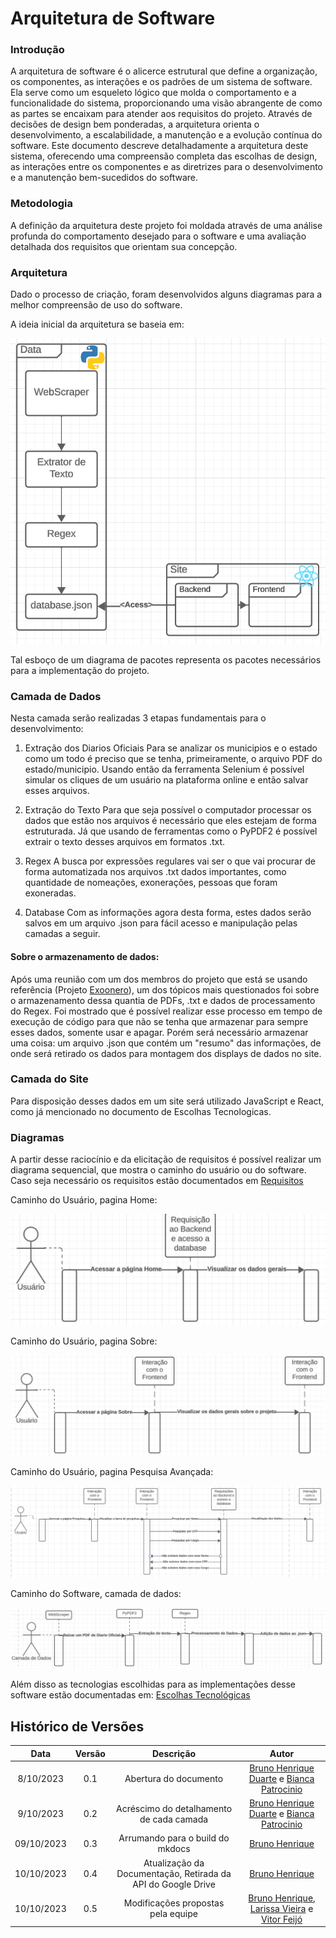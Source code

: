# Arquitetura de Software 
### Introdução 
A arquitetura de software é o alicerce estrutural que define a organização, os componentes, as interações e os padrões de um sistema de software. Ela serve como um esqueleto lógico que molda o comportamento e a funcionalidade do sistema, proporcionando uma visão abrangente de como as partes se encaixam para atender aos requisitos do projeto. Através de decisões de design bem ponderadas, a arquitetura orienta o desenvolvimento, a escalabilidade, a manutenção e a evolução contínua do software. Este documento descreve detalhadamente a arquitetura deste sistema, oferecendo uma compreensão completa das escolhas de design, as interações entre os componentes e as diretrizes para o desenvolvimento e a manutenção bem-sucedidos do software.

### Metodologia 
A definição da arquitetura deste projeto foi moldada através de uma análise profunda do comportamento desejado para o software e uma avaliação detalhada dos requisitos que orientam sua concepção. 

### Arquitetura 

Dado o processo de criação, foram desenvolvidos alguns diagramas para a melhor compreensão de uso do software. 

A ideia inicial da arquitetura se baseia em: 

![Arquitetura](/docs/images/Arquitetura.png)

Tal esboço de um diagrama de pacotes representa os pacotes necessários para a implementação do projeto.

### Camada de Dados

Nesta camada serão realizadas 3 etapas fundamentais para o desenvolvimento: 

1. Extração dos Diarios Oficiais
Para se analizar os municipios e o estado como um todo é preciso que se tenha, primeiramente, o arquivo PDF do estado/municipio. Usando então da ferramenta Selenium é possível simular os cliques de um usuário na plataforma online e então salvar esses arquivos.

2. Extração do Texto
Para que seja possível o computador processar os dados que estão nos arquivos é necessário que eles estejam de forma estruturada. Já que usando de ferramentas como o PyPDF2 é possível extrair o texto desses arquivos em formatos .txt.

3. Regex
A busca por expressões regulares vai ser o que vai procurar de forma automatizada nos arquivos .txt dados importantes, como quantidade de nomeações, exonerações, pessoas que foram exoneradas.

4. Database
Com as informações agora desta forma, estes dados serão salvos em um arquivo .json para fácil acesso e manipulação pelas camadas a seguir.

#### Sobre o armazenamento de dados:

Após uma reunião com um dos membros do projeto que está se usando referência (Projeto [Exoonero](https://github.com/exoonero/extrator)), um dos tópicos mais questionados foi sobre o armazenamento dessa quantia de PDFs, .txt e dados de processamento do Regex. Foi mostrado que é possível realizar esse processo em tempo de execução de código para que não se tenha que armazenar para sempre esses dados, somente usar e apagar. Porém será necessário armazenar uma coisa: um arquivo .json que contém um "resumo" das informações, de onde será retirado os dados para montagem dos displays de dados no site.

### Camada do Site

Para disposição desses dados em um site será utilizado JavaScript e React, como já mencionado no documento de Escolhas Tecnologicas. 

### Diagramas

A partir desse raciocínio e da elicitação de requisitos é possível realizar um diagrama sequencial, que mostra o caminho do usuário ou do software. Caso seja necessário os requisitos estão documentados em [Requisitos](/docs/DesignSprint/Requisitos.md)

Caminho do Usuário, pagina Home:

![home](/docs/images/home.png)

Caminho do Usuário, pagina Sobre:

![sobre](/docs/images/sobre.png)

Caminho do Usuário, pagina Pesquisa Avançada:

![sobre](/docs/images/pesquisa.png)

Caminho do Software, camada de dados:

![sobre](/docs/images/camadaDeDados.png)


Além disso as tecnologias escolhidas para as implementações desse software estão documentadas em: [Escolhas Tecnológicas](/docs/Tecnologias/EscolhasTecnologicas.md)

## Histórico de Versões

|    Data    | Versão |       Descrição       |      Autor      |
| :--------: | :----: | :-------------------: | :-------------: |
| 8/10/2023 |  0.1   | Abertura do documento | [Bruno Henrique Duarte](https://github.com/bdebatata) e   [Bianca Patrocinio](https://github.com/BiancaPatrocinio7)|
| 9/10/2023 |  0.2   | Acréscimo do detalhamento de cada camada | [Bruno Henrique Duarte](https://github.com/bdebatata) e   [Bianca Patrocinio](https://github.com/BiancaPatrocinio7)|
|09/10/2023|0.3| Arrumando para o build do mkdocs | [Bruno Henrique](https://github.com/bdebatata) |
|10/10/2023|0.4| Atualização da Documentação, Retirada da API do Google Drive | [Bruno Henrique](https://github.com/bdebatata) |
|10/10/2023| 0.5 |Modificações propostas pela equipe | [Bruno Henrique](https://github.com/bdebatata), [Larissa Vieira](https://github.com/VieiraLaris) e [Vitor Feijó](https://github.com/vitorfleonardo) |




